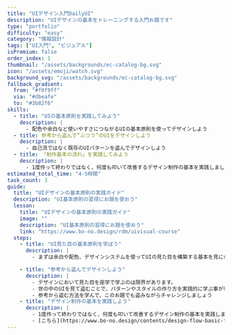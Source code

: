 ```yaml
---
title: "UIデザイン入門DailyUI"
description: "UIデザインの基本をトレーニングする入門お題です"
type: "portfolio"
difficulty: "easy"
category: "情報設計"
tags: ["UI入門", "ビジュアル"]
isPremium: false
order_index: 1
thumbnail: "/assets/backgrounds/ec-catalog-bg.svg"
icon: "/assets/emoji/watch.svg"
background_svg: "/assets/backgrounds/ec-catalog-bg.svg"
fallback_gradient:
  from: "#f0f9ff"
  via: "#dbeafe"
  to: "#3b82f6"
skills:
  - title: "UIの基本原則を実践してみよう"
    description: |
      - 配色や余白など使いやすさにつながるUIの基本原則を使ってデザインしよう
  - title: 参考から盗んで”ふつう”のUIをデザインしよう
    description: |
      - 自己流ではなく既存のUIパターンを盗んでデザインしよう
  - title: 「制作基本の流れ」を実践してみよう
    description: |
      - 1度作って終わりではなく、何度も叩いて改善するデザイン制作の基本を実践しましょう
estimated_total_time: "4-5時間"
task_count: 3
guide:
  title: "UIデザインの基本原則の実践ガイド"
  description: "UI基本原則の習得にお題を使おう"
  lesson:
    title: "UIデザインの基本原則の実践ガイド"
    image: ""
    description: "UI基本原則の習得にお題を使おう"
    link: "https://www.bo-no.design/rdm/uivisual-course"
  steps:
    - title: "UI見た目の基本原則を学ぼう"
      description: |
        - まずは余白や配色、デザインシステムを使ってUIの見た目を構築する基本を見に付けましょう

    - title: "参考から盗んでデザインしよう"
      description: |
        - デザインにおいて見た目を座学で学ぶのは限界があります。
        - 世の中のUIを見て盗むことで、パターンやスタイルの作り方を実践的に学ぶ事が可能です。
        - 参考から盗む方法を学んで、このお題でも盗みながらチャレンジしましょう
    - title: "デザイン制作の基本を実践しよう"
      description: |
        - 1度作って終わりではなく、何度も叩いて改善するデザイン制作の基本を実践しましょう
        - [こちら](https://www.bo-no.design/contents/design-flow-basic-for-beginner-to-improving-your-design-skills)　から基本フローを学べます
---
```


